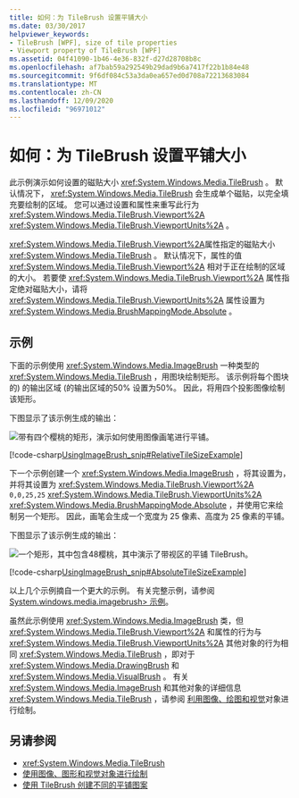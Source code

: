 ```yaml
---
title: 如何：为 TileBrush 设置平铺大小
ms.date: 03/30/2017
helpviewer_keywords:
- TileBrush [WPF], size of tile properties
- Viewport property of TileBrush [WPF]
ms.assetid: 04f41090-1b46-4e36-832f-d27d28708b8c
ms.openlocfilehash: af7bab59a292549b29dad9b6a7417f22b1b84e48
ms.sourcegitcommit: 9f6df084c53a3da0ea657ed0d708a72213683084
ms.translationtype: MT
ms.contentlocale: zh-CN
ms.lasthandoff: 12/09/2020
ms.locfileid: "96971012"
---
```

# <a name="how-to-set-the-tile-size-for-a-tilebrush"></a>如何：为 TileBrush 设置平铺大小

此示例演示如何设置的磁贴大小 <xref:System.Windows.Media.TileBrush> 。 默认情况下， <xref:System.Windows.Media.TileBrush> 会生成单个磁贴，以完全填充要绘制的区域。 您可以通过设置和属性来重写此行为 <xref:System.Windows.Media.TileBrush.Viewport%2A> <xref:System.Windows.Media.TileBrush.ViewportUnits%2A> 。

<xref:System.Windows.Media.TileBrush.Viewport%2A>属性指定的磁贴大小 <xref:System.Windows.Media.TileBrush> 。 默认情况下，属性的值 <xref:System.Windows.Media.TileBrush.Viewport%2A> 相对于正在绘制的区域的大小。 若要使 <xref:System.Windows.Media.TileBrush.Viewport%2A> 属性指定绝对磁贴大小，请将 <xref:System.Windows.Media.TileBrush.ViewportUnits%2A> 属性设置为 <xref:System.Windows.Media.BrushMappingMode.Absolute> 。

## <a name="example"></a>示例

下面的示例使用 <xref:System.Windows.Media.ImageBrush> 一种类型的 <xref:System.Windows.Media.TileBrush> ，用图块绘制矩形。 该示例将每个图块的) 的输出区域 (的输出区域的50% 设置为50%。 因此，将用四个投影图像绘制该矩形。

下图显示了该示例生成的输出：

![带有四个樱桃的矩形，演示如何使用图像画笔进行平铺。](./media/how-to-set-the-tile-size-for-a-tilebrush/rectangle-tile-image-brush.png)

[!code-csharp[UsingImageBrush_snip#RelativeTileSizeExample](~/samples/snippets/csharp/VS_Snippets_Wpf/UsingImageBrush_snip/CSharp/TileSizeExample.cs#relativetilesizeexample)]

下一个示例创建一个 <xref:System.Windows.Media.ImageBrush> ，将其设置为，并将其设置为 <xref:System.Windows.Media.TileBrush.Viewport%2A> `0,0,25,25` <xref:System.Windows.Media.TileBrush.ViewportUnits%2A> <xref:System.Windows.Media.BrushMappingMode.Absolute> ，并使用它来绘制另一个矩形。 因此，画笔会生成一个宽度为 25 像素、高度为 25 像素的平铺。

下图显示了该示例生成的输出：

![一个矩形，其中包含48樱桃，其中演示了带视区的平铺 TileBrush。](./media/how-to-set-the-tile-size-for-a-tilebrush/25-x-25-viewport-tilebrush.png)

[!code-csharp[UsingImageBrush_snip#AbsoluteTileSizeExample](~/samples/snippets/csharp/VS_Snippets_Wpf/UsingImageBrush_snip/CSharp/TileSizeExample.cs#absolutetilesizeexample)]

以上几个示例摘自一个更大的示例。 有关完整示例，请参阅 [System.windows.media.imagebrush> 示例](https://github.com/Microsoft/WPF-Samples/tree/master/Graphics/ImageBrush)。

虽然此示例使用 <xref:System.Windows.Media.ImageBrush> 类，但 <xref:System.Windows.Media.TileBrush.Viewport%2A> 和属性的行为与 <xref:System.Windows.Media.TileBrush.ViewportUnits%2A> 其他对象的行为相同 <xref:System.Windows.Media.TileBrush> ，即对于 <xref:System.Windows.Media.DrawingBrush> 和 <xref:System.Windows.Media.VisualBrush> 。 有关 <xref:System.Windows.Media.ImageBrush> 和其他对象的详细信息 <xref:System.Windows.Media.TileBrush> ，请参阅 [利用图像、绘图和视觉](painting-with-images-drawings-and-visuals.md)对象进行绘制。

## <a name="see-also"></a>另请参阅

- <xref:System.Windows.Media.TileBrush>
- [使用图像、图形和视觉对象进行绘制](painting-with-images-drawings-and-visuals.md)
- [使用 TileBrush 创建不同的平铺图案](how-to-create-different-tile-patterns-with-a-tilebrush.md)
